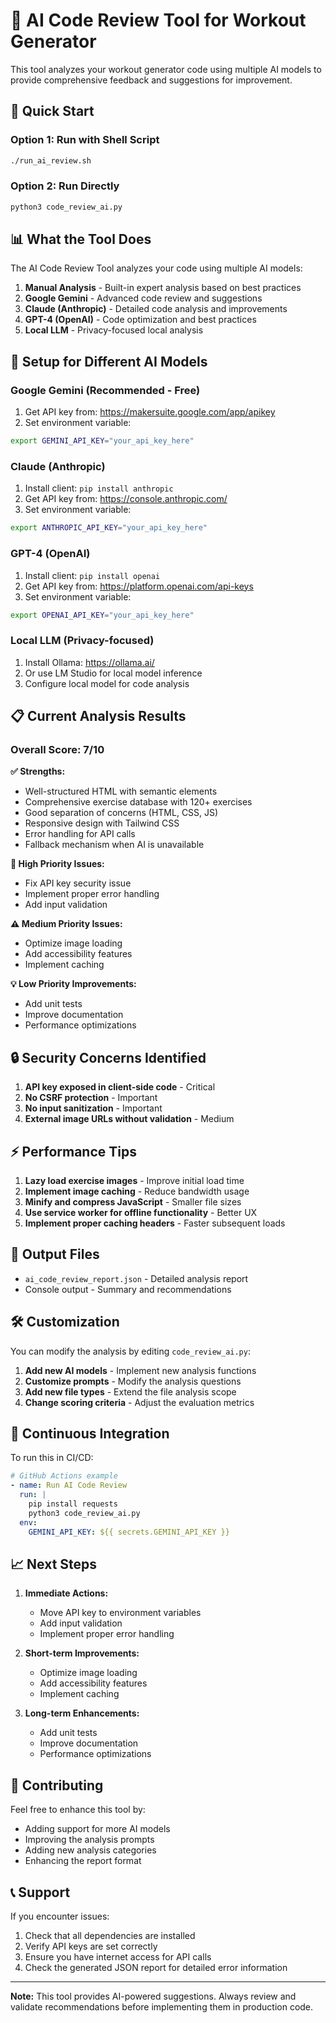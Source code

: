 # 🤖 AI Code Review Tool for Workout Generator

This tool analyzes your workout generator code using multiple AI models to provide comprehensive feedback and suggestions for improvement.

## 🚀 Quick Start

### Option 1: Run with Shell Script
```bash
./run_ai_review.sh
```

### Option 2: Run Directly
```bash
python3 code_review_ai.py
```

## 📊 What the Tool Does

The AI Code Review Tool analyzes your code using multiple AI models:

1. **Manual Analysis** - Built-in expert analysis based on best practices
2. **Google Gemini** - Advanced code review and suggestions
3. **Claude (Anthropic)** - Detailed code analysis and improvements
4. **GPT-4 (OpenAI)** - Code optimization and best practices
5. **Local LLM** - Privacy-focused local analysis

## 🔧 Setup for Different AI Models

### Google Gemini (Recommended - Free)
1. Get API key from: https://makersuite.google.com/app/apikey
2. Set environment variable:
```bash
export GEMINI_API_KEY="your_api_key_here"
```

### Claude (Anthropic)
1. Install client: `pip install anthropic`
2. Get API key from: https://console.anthropic.com/
3. Set environment variable:
```bash
export ANTHROPIC_API_KEY="your_api_key_here"
```

### GPT-4 (OpenAI)
1. Install client: `pip install openai`
2. Get API key from: https://platform.openai.com/api-keys
3. Set environment variable:
```bash
export OPENAI_API_KEY="your_api_key_here"
```

### Local LLM (Privacy-focused)
1. Install Ollama: https://ollama.ai/
2. Or use LM Studio for local model inference
3. Configure local model for code analysis

## 📋 Current Analysis Results

### Overall Score: 7/10

**✅ Strengths:**
- Well-structured HTML with semantic elements
- Comprehensive exercise database with 120+ exercises
- Good separation of concerns (HTML, CSS, JS)
- Responsive design with Tailwind CSS
- Error handling for API calls
- Fallback mechanism when AI is unavailable

**🚨 High Priority Issues:**
- Fix API key security issue
- Implement proper error handling
- Add input validation

**⚠️ Medium Priority Issues:**
- Optimize image loading
- Add accessibility features
- Implement caching

**💡 Low Priority Improvements:**
- Add unit tests
- Improve documentation
- Performance optimizations

## 🔒 Security Concerns Identified

1. **API key exposed in client-side code** - Critical
2. **No CSRF protection** - Important
3. **No input sanitization** - Important
4. **External image URLs without validation** - Medium

## ⚡ Performance Tips

1. **Lazy load exercise images** - Improve initial load time
2. **Implement image caching** - Reduce bandwidth usage
3. **Minify and compress JavaScript** - Smaller file sizes
4. **Use service worker for offline functionality** - Better UX
5. **Implement proper caching headers** - Faster subsequent loads

## 📁 Output Files

- `ai_code_review_report.json` - Detailed analysis report
- Console output - Summary and recommendations

## 🛠️ Customization

You can modify the analysis by editing `code_review_ai.py`:

1. **Add new AI models** - Implement new analysis functions
2. **Customize prompts** - Modify the analysis questions
3. **Add new file types** - Extend the file analysis scope
4. **Change scoring criteria** - Adjust the evaluation metrics

## 🔄 Continuous Integration

To run this in CI/CD:

```yaml
# GitHub Actions example
- name: Run AI Code Review
  run: |
    pip install requests
    python3 code_review_ai.py
  env:
    GEMINI_API_KEY: ${{ secrets.GEMINI_API_KEY }}
```

## 📈 Next Steps

1. **Immediate Actions:**
   - Move API key to environment variables
   - Add input validation
   - Implement proper error handling

2. **Short-term Improvements:**
   - Optimize image loading
   - Add accessibility features
   - Implement caching

3. **Long-term Enhancements:**
   - Add unit tests
   - Improve documentation
   - Performance optimizations

## 🤝 Contributing

Feel free to enhance this tool by:
- Adding support for more AI models
- Improving the analysis prompts
- Adding new analysis categories
- Enhancing the report format

## 📞 Support

If you encounter issues:
1. Check that all dependencies are installed
2. Verify API keys are set correctly
3. Ensure you have internet access for API calls
4. Check the generated JSON report for detailed error information

---

**Note:** This tool provides AI-powered suggestions. Always review and validate recommendations before implementing them in production code.
